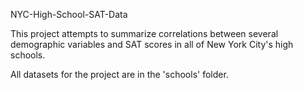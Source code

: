 NYC-High-School-SAT-Data

This project attempts to summarize correlations between several demographic variables and SAT scores in all of New York City's high schools.

All datasets for the project are in the 'schools' folder.
